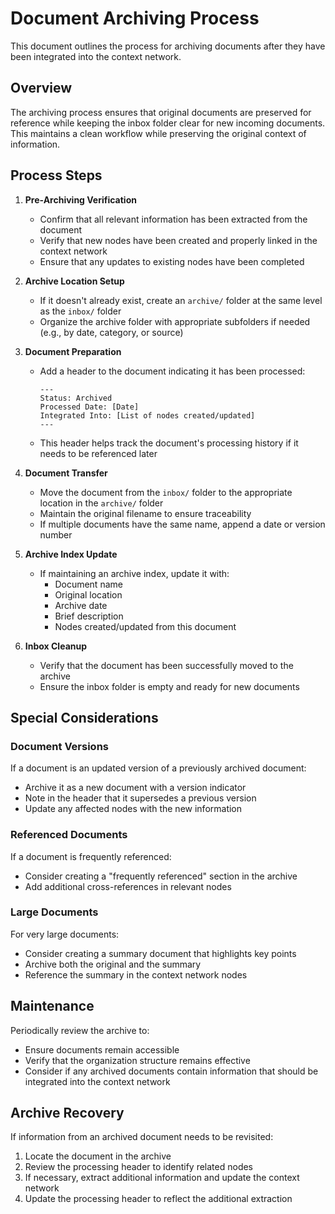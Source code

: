 # Document Archiving Process

This document outlines the process for archiving documents after they have been integrated into the context network.

## Overview

The archiving process ensures that original documents are preserved for reference while keeping the inbox folder clear for new incoming documents. This maintains a clean workflow while preserving the original context of information.

## Process Steps

1. **Pre-Archiving Verification**
   - Confirm that all relevant information has been extracted from the document
   - Verify that new nodes have been created and properly linked in the context network
   - Ensure that any updates to existing nodes have been completed

2. **Archive Location Setup**
   - If it doesn't already exist, create an `archive/` folder at the same level as the `inbox/` folder
   - Organize the archive folder with appropriate subfolders if needed (e.g., by date, category, or source)

3. **Document Preparation**
   - Add a header to the document indicating it has been processed:
     ```
     ---
     Status: Archived
     Processed Date: [Date]
     Integrated Into: [List of nodes created/updated]
     ---
     ```
   - This header helps track the document's processing history if it needs to be referenced later

4. **Document Transfer**
   - Move the document from the `inbox/` folder to the appropriate location in the `archive/` folder
   - Maintain the original filename to ensure traceability
   - If multiple documents have the same name, append a date or version number

5. **Archive Index Update**
   - If maintaining an archive index, update it with:
     - Document name
     - Original location
     - Archive date
     - Brief description
     - Nodes created/updated from this document

6. **Inbox Cleanup**
   - Verify that the document has been successfully moved to the archive
   - Ensure the inbox folder is empty and ready for new documents

## Special Considerations

### Document Versions

If a document is an updated version of a previously archived document:
- Archive it as a new document with a version indicator
- Note in the header that it supersedes a previous version
- Update any affected nodes with the new information

### Referenced Documents

If a document is frequently referenced:
- Consider creating a "frequently referenced" section in the archive
- Add additional cross-references in relevant nodes

### Large Documents

For very large documents:
- Consider creating a summary document that highlights key points
- Archive both the original and the summary
- Reference the summary in the context network nodes

## Maintenance

Periodically review the archive to:
- Ensure documents remain accessible
- Verify that the organization structure remains effective
- Consider if any archived documents contain information that should be integrated into the context network

## Archive Recovery

If information from an archived document needs to be revisited:
1. Locate the document in the archive
2. Review the processing header to identify related nodes
3. If necessary, extract additional information and update the context network
4. Update the processing header to reflect the additional extraction
